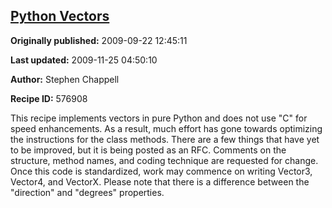 ## [Python Vectors](https://code.activestate.com/recipes/576908-python-vectors)

**Originally published:** 2009-09-22 12:45:11

**Last updated:** 2009-11-25 04:50:10

**Author:** Stephen Chappell

**Recipe ID:** 576908

This recipe implements vectors in pure Python and does not use "C" for speed enhancements. As a result, much effort has gone towards optimizing the instructions for the class methods. There are a few things that have yet to be improved, but it is being posted as an RFC. Comments on the structure, method names, and coding technique are requested for change. Once this code is standardized, work may commence on writing Vector3, Vector4, and VectorX. Please note that there is a difference between the "direction" and "degrees" properties.
